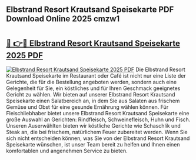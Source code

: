## Elbstrand Resort Krautsand Speisekarte PDF Download Online 2025 cmzw1

# <h2><a href="http://gc65mr.nevu.top/?p=Elbstrand+Resort+Krautsand+Speisekarte">🔗 👉🔴 Elbstrand Resort Krautsand Speisekarte 2025 PDF</a></h2>

[![Elbstrand Resort Krautsand Speisekarte 2025 PDF](https://i.imgur.com/dBaPXMq.png)](http://gc65mr.nevu.top/?p=Elbstrand+Resort+Krautsand+Speisekarte)
Die Elbstrand Resort Krautsand Speisekarte im Restaurant oder Café ist nicht nur eine Liste der Gerichte, die für die Bestellung angeboten werden, sondern auch eine Gelegenheit für Sie, ein köstliches und für Ihren Geschmack geeignetes Gericht zu wählen. Wir bieten auf unserer Elbstrand Resort Krautsand Speisekarte einen Salatbereich an, in dem Sie aus Salaten aus frischem Gemüse und Obst für eine gesunde Ernährung wählen können. Für Fleischliebhaber bietet unsere Elbstrand Resort Krautsand Speisekarte eine große Auswahl an Gerichten: Rindfleisch, Schweinefleisch, Huhn und Fisch. Unseren Auserwählten bieten wir köstliche Gerichte wie Schaschlik und Steak an, die bei frischem, natürlichem Feuer zubereitet werden. Wenn Sie sich nicht entscheiden können, was Sie von der Elbstrand Resort Krautsand Speisekarte wünschen, ist unser Team bereit zu helfen und Ihnen einen komfortablen und angenehmen Service zu bieten.
